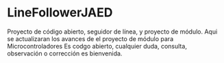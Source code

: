 # LineFollowerJAED
Proyecto de código abierto, seguidor de línea, y proyecto de módulo.
Aqui se actualizaran los avances de el proyecto de módulo para Microcontroladores 
Es codgo abierto, cualquier duda, consulta, observación o  corrección es bienvenida.
